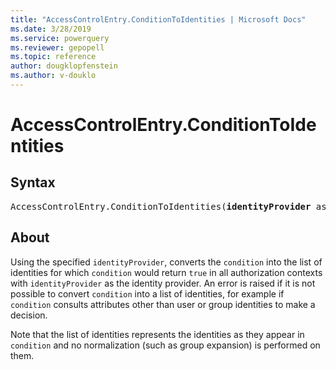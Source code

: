```yaml
---
title: "AccessControlEntry.ConditionToIdentities | Microsoft Docs"
ms.date: 3/28/2019
ms.service: powerquery
ms.reviewer: gepopell
ms.topic: reference
author: dougklopfenstein
ms.author: v-douklo
---
```

# AccessControlEntry.ConditionToIdentities

## Syntax

<pre>
AccessControlEntry.ConditionToIdentities(<b>identityProvider</b> as function, <b>condition</b> as function) as list
</pre>
  
## About  

<p>Using the specified <code>identityProvider</code>, converts the <code>condition</code> into the list of identities for which <code>condition</code> would return <code>true</code> in all authorization contexts with <code>identityProvider</code> as the identity provider. An error is raised if it is not possible to convert <code>condition</code> into a list of identities, for example if <code>condition</code> consults attributes other than user or group identities to make a decision.</p> <p>Note that the list of identities represents the identities as they appear in <code>condition</code> and no normalization (such as group expansion) is performed on them.</p> 

  
